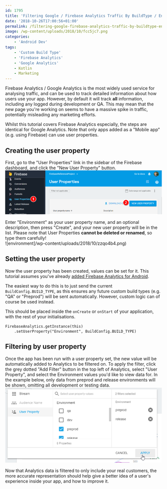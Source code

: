 ```yaml
---
id: 1795
title: 'Filtering Google / Firebase Analytics Traffic By BuildType / Environment On Android'
date: '2018-10-26T17:00:56+01:00'
permalink: /filtering-google-firebase-analytics-traffic-by-buildtype-environment-on-android/
image: /wp-content/uploads/2018/10/fcc5jc7.png
categories:
    - 'Android Dev'
tags:
    - 'Custom Build Type'
    - 'Firebase Analytics'
    - 'Google Analytics'
    - Kotlin
    - Marketing
---
```


Firebase Analytics / Google Analytics is the most widely used service for analysing traffic, and can be used to track detailed information about how users use your app. However, by default it will track **all** information, including any logged during development or QA. This may mean that the new page you're working on seems to have a massive spike in traffic, potentially misleading any marketing efforts.

Whilst this tutorial covers Firebase Analytics especially, the steps are identical for Google Analytics. Note that only apps added as a "Mobile app" (e.g. using Firebase) can use user properties.

## Creating the user property

First, go to the "User Properties" link in the sidebar of the Firebase dashboard, and click the "New User Property" button.  
![user properties](/wp-content/uploads/2018/10/alnvs2o.png)

Enter "Environment" as your user property name, and an optional description, then press "Create", and your new user property will be in the list. Please note that User Properties **cannot be deleted or renamed**, so type them carefully!  
![environment]/wp-content/uploads/2018/10/zzqo4b4.png)

## Setting the user property

Now the user property has been created, values can be set for it. This tutorial assumes you've already [added Firebase Analytics for Android](https://firebase.google.com/docs/analytics/android/start/).

The easiest way to do this is to just send the current `BuildConfig.BUILD_TYPE`, as this ensures any future custom build types (e.g. "QA" or "Preprod") will be sent automatically. However, custom logic can of course be used instead.

This should be placed inside the `onCreate` or `onStart` of your application, with the rest of your initialisations.

```
FirebaseAnalytics.getInstance(this)
    .setUserProperty("Environment", BuildConfig.BUILD_TYPE)
```

## Filtering by user property

Once the app has been run with a user property set, the new value will be automatically added to Analytics to be filtered on. To apply the filter, click the grey dotted "Add Filter" button in the top left of Analytics, select "User Property", and select the Environment values you'd like to view data for. In the example below, only data from preprod and release environments will be shown, omitting all development or testing data.  
![user property](/wp-content/uploads/2018/10/ty3mwzp.png)

Now that Analytics data is filtered to only include your real customers, the more accurate representation should help give a better idea of a user's experience inside your app, and how to improve it.